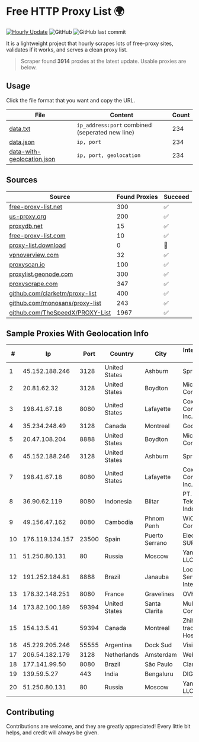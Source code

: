 
# Free HTTP Proxy List 🌍

[![Hourly Update](https://github.com/mertguvencli/http-proxy-list/actions/workflows/main.yml/badge.svg?branch=main)](https://github.com/mertguvencli/http-proxy-list/actions/workflows/main.yml)
![GitHub](https://img.shields.io/github/license/mertguvencli/http-proxy-list)
![GitHub last commit](https://img.shields.io/github/last-commit/mertguvencli/http-proxy-list)

It is a lightweight project that hourly scrapes lots of free-proxy sites, validates if it works, and serves a clean proxy list.


> Scraper found **3914** proxies at the latest update. Usable proxies are below.

## Usage

Click the file format that you want and copy the URL.


|File|Content|Count|
|----|-------|-----|
|[data.txt](https://raw.githubusercontent.com/mertguvencli/http-proxy-list/main/proxy-list/data.txt)|`ip_address:port` combined (seperated new line)|234|
|[data.json](https://raw.githubusercontent.com/mertguvencli/http-proxy-list/main/proxy-list/data.json)|`ip, port`|234|
|[data-with-geolocation.json](https://raw.githubusercontent.com/mertguvencli/http-proxy-list/main/proxy-list/data-with-geolocation.json)|`ip, port, geolocation`|234|

## Sources

|Source|Found Proxies|Succeed|
|------|-------------|-------|
|[free-proxy-list.net](https://free-proxy-list.net)|300|✅|
|[us-proxy.org](https://www.us-proxy.org)|200|✅|
|[proxydb.net](http://proxydb.net)|15|✅|
|[free-proxy-list.com](https://free-proxy-list.com/?page=&port=&type%5B%5D=http&type%5B%5D=https&up_time=0&search=Search)|10|✅|
|[proxy-list.download](https://www.proxy-list.download/HTTP)|0|🚫|
|[vpnoverview.com](https://vpnoverview.com/privacy/anonymous-browsing/free-proxy-servers)|32|✅|
|[proxyscan.io](https://www.proxyscan.io)|100|✅|
|[proxylist.geonode.com](https://proxylist.geonode.com/api/proxy-list?limit=300&page=1&sort_by=lastChecked&sort_type=desc&protocols=http,https)|300|✅|
|[proxyscrape.com](https://api.proxyscrape.com/v2/?request=displayproxies&protocol=http&timeout=10000&country=all&ssl=all&anonymity=all)|347|✅|
|[github.com/clarketm/proxy-list](https://raw.githubusercontent.com/clarketm/proxy-list/master/proxy-list-raw.txt)|400|✅|
|[github.com/monosans/proxy-list](https://raw.githubusercontent.com/monosans/proxy-list/main/proxies/http.txt)|243|✅|
|[github.com/TheSpeedX/PROXY-List](https://raw.githubusercontent.com/TheSpeedX/PROXY-List/master/http.txt)|1967|✅|


## Sample Proxies With Geolocation Info

|#|Ip|Port|Country|City|Internet Service Provider|
|-|--|----|-------|----|-------------------------|
|1|45.152.188.246|3128|United States|Ashburn|Sprint|
|2|20.81.62.32|3128|United States|Boydton|Microsoft Corporation|
|3|198.41.67.18|8080|United States|Lafayette|Cox Communications Inc.|
|4|35.234.248.49|3128|Canada|Montreal|Google LLC|
|5|20.47.108.204|8888|United States|Boydton|Microsoft Corporation|
|6|45.152.188.246|3128|United States|Ashburn|Sprint|
|7|198.41.67.18|8080|United States|Lafayette|Cox Communications Inc.|
|8|36.90.62.119|8080|Indonesia|Blitar|PT. Telekomunikasi Indonesia|
|9|49.156.47.162|8080|Cambodia|Phnom Penh|WiCAM Corporation Ltd|
|10|176.119.134.157|23500|Spain|Puerto Serrano|Electro Puerto SUR SL|
|11|51.250.80.131|80|Russia|Moscow|Yandex.Cloud LLC|
|12|191.252.184.81|8888|Brazil|Janauba|Locaweb Serviços de Internet S/A|
|13|178.32.148.251|8080|France|Gravelines|OVH SAS|
|14|173.82.100.189|59394|United States|Santa Clarita|Multacom Corporation|
|15|154.13.5.41|59394|Canada|Montreal|Zhihua Lu trading as HostHub|
|16|45.229.205.246|55555|Argentina|Dock Sud|Visio RED SRL|
|17|206.54.182.179|3128|Netherlands|Amsterdam|Webzilla B.V.|
|18|177.141.99.50|8080|Brazil|São Paulo|Claro S.A.|
|19|139.59.5.27|443|India|Bengaluru|DIGITALOCEAN|
|20|51.250.80.131|80|Russia|Moscow|Yandex.Cloud LLC|



## Contributing

Contributions are welcome, and they are greatly appreciated! Every
little bit helps, and credit will always be given.

